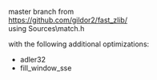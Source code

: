 master branch from  
https://github.com/gildor2/fast_zlib/  
using Sources\match.h  

with the following additional optimizations:  
- adler32  
- fill_window_sse  
